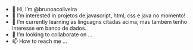 - 👋 Hi, I’m @brunoacoliveira
- 👀 I’m interested in projetos de javascript, html, css e java no momento!
- 🌱 I’m currently learning  as linguagns citadas acima, mas também tenho interesse em banco de dados.
- 💞️ I’m looking to collaborate on ...
- 📫 How to reach me ...

<!---
brunoacoliveira/brunoacoliveira is a ✨ special ✨ repository because its `README.md` (this file) appears on your GitHub profile.
You can click the Preview link to take a look at your changes.
--->
